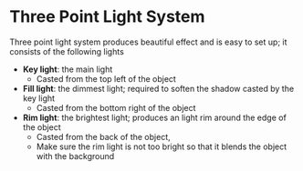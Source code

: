 # Three Point Light System

Three point light system produces beautiful effect and is easy to set up; it
consists of the following lights

- **Key light**: the main light
  - Casted from the top left of the object
- **Fill light**: the dimmest light; required to soften the shadow casted by the
  key light
  - Casted from the bottom right of the object
- **Rim light**: the brightest light; produces an light rim around the edge of
  the object
  - Casted from the back of the object,
  - Make sure the rim light is not too bright so that it blends the object with
    the background
